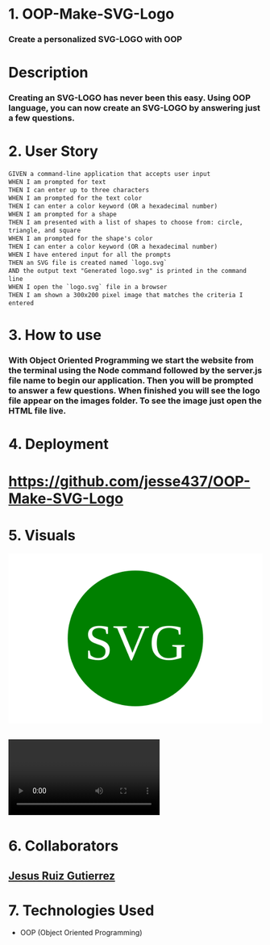 # 1. OOP-Make-SVG-Logo

### Create a personalized SVG-LOGO with OOP

# Description

### Creating an SVG-LOGO has never been this easy. Using OOP language, you can now create an SVG-LOGO by answering just a few questions.

# 2. User Story

```
GIVEN a command-line application that accepts user input
WHEN I am prompted for text
THEN I can enter up to three characters
WHEN I am prompted for the text color
THEN I can enter a color keyword (OR a hexadecimal number)
WHEN I am prompted for a shape
THEN I am presented with a list of shapes to choose from: circle, triangle, and square
WHEN I am prompted for the shape's color
THEN I can enter a color keyword (OR a hexadecimal number)
WHEN I have entered input for all the prompts
THEN an SVG file is created named `logo.svg`
AND the output text "Generated logo.svg" is printed in the command line
WHEN I open the `logo.svg` file in a browser
THEN I am shown a 300x200 pixel image that matches the criteria I entered
```

# 3. How to use

### With Object Oriented Programming we start the website from the terminal using the Node command followed by the server.js file name to begin our application. Then you will be prompted to answer a few questions. When finished you will see the logo file appear on the images folder. To see the image just open the HTML file live.

# 4. Deployment

# https://github.com/jesse437/OOP-Make-SVG-Logo

# 5. Visuals

![alt text](images/circle.svg)

## <video controls src="images/SVG-LOGO-presentation.mp4" title="Title"></video>


# 6. Collaborators

## [Jesus Ruiz Gutierrez](https://github.com/jesse437)


# 7. Technologies Used

- OOP (Object Oriented Programming)
